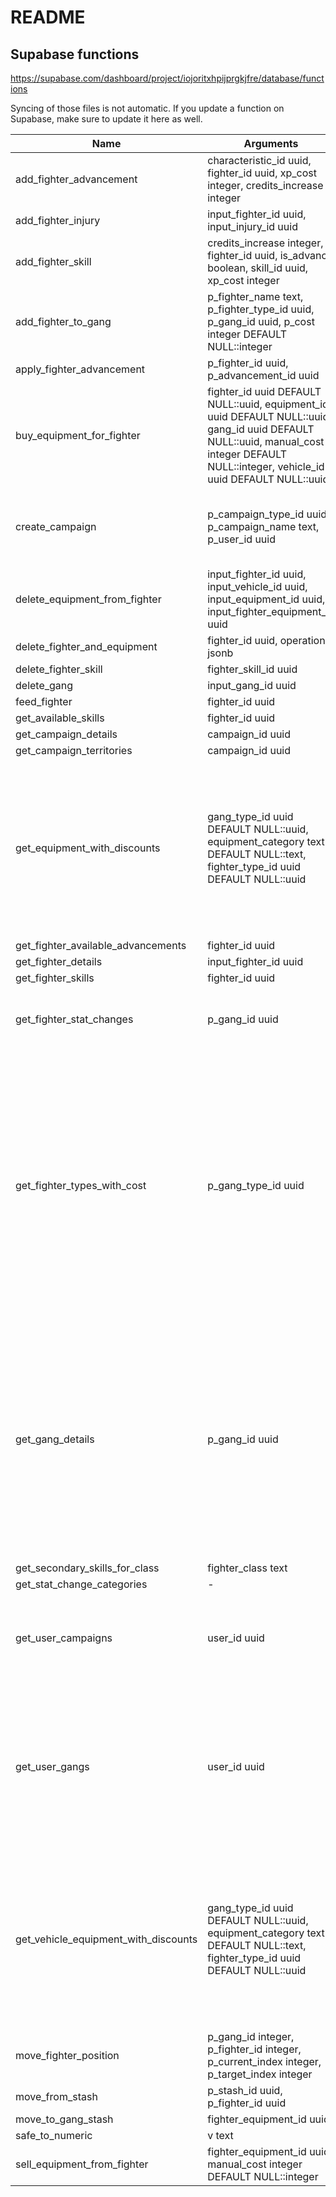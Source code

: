 # README

## Supabase functions

https://supabase.com/dashboard/project/iojoritxhpijprgkjfre/database/functions

Syncing of those files is not automatic. If you update a function on Supabase, make sure to update it here as well.

| Name                                 | Arguments                                                                                                                                                                                | Return type                                                                                                                                                                                                                                                                                                                                                                                                     | Security |
|--------------------------------------|------------------------------------------------------------------------------------------------------------------------------------------------------------------------------------------|-----------------------------------------------------------------------------------------------------------------------------------------------------------------------------------------------------------------------------------------------------------------------------------------------------------------------------------------------------------------------------------------------------------------|----------|
| add_fighter_advancement              | characteristic_id uuid, fighter_id uuid, xp_cost integer, credits_increase integer                                                                                                       | jsonb                                                                                                                                                                                                                                                                                                                                                                                                           | Invoker  |
| add_fighter_injury                   | input_fighter_id uuid, input_injury_id uuid                                                                                                                                              | TABLE(result json)                                                                                                                                                                                                                                                                                                                                                                                              | Definer  |
| add_fighter_skill                    | credits_increase integer, fighter_id uuid, is_advance boolean, skill_id uuid, xp_cost integer                                                                                            | jsonb                                                                                                                                                                                                                                                                                                                                                                                                           | Invoker  |
| add_fighter_to_gang                  | p_fighter_name text, p_fighter_type_id uuid, p_gang_id uuid, p_cost integer DEFAULT NULL::integer                                                                                        | json                                                                                                                                                                                                                                                                                                                                                                                                            | Definer  |
| apply_fighter_advancement            | p_fighter_id uuid, p_advancement_id uuid                                                                                                                                                 | jsonb                                                                                                                                                                                                                                                                                                                                                                                                           | Invoker  |
| buy_equipment_for_fighter            | fighter_id uuid DEFAULT NULL::uuid, equipment_id uuid DEFAULT NULL::uuid, gang_id uuid DEFAULT NULL::uuid, manual_cost integer DEFAULT NULL::integer, vehicle_id uuid DEFAULT NULL::uuid | jsonb                                                                                                                                                                                                                                                                                                                                                                                                           | Definer  |
| create_campaign                      | p_campaign_type_id uuid, p_campaign_name text, p_user_id uuid                                                                                                                            | TABLE(id uuid, campaign_name text, campaign_type text, campaign_type_id uuid, created_at timestamp with time zone)                                                                                                                                                                                                                                                                                              | Invoker  |
| delete_equipment_from_fighter        | input_fighter_id uuid, input_vehicle_id uuid, input_equipment_id uuid, input_fighter_equipment_id uuid                                                                                   | jsonb                                                                                                                                                                                                                                                                                                                                                                                                           | Invoker  |
| delete_fighter_and_equipment         | fighter_id uuid, operations jsonb                                                                                                                                                        | text                                                                                                                                                                                                                                                                                                                                                                                                            | Invoker  |
| delete_fighter_skill                 | fighter_skill_id uuid                                                                                                                                                                    | jsonb                                                                                                                                                                                                                                                                                                                                                                                                           | Invoker  |
| delete_gang                          | input_gang_id uuid                                                                                                                                                                       | jsonb                                                                                                                                                                                                                                                                                                                                                                                                           | Invoker  |
| feed_fighter                         | fighter_id uuid                                                                                                                                                                          | json                                                                                                                                                                                                                                                                                                                                                                                                            | Definer  |
| get_available_skills                 | fighter_id uuid                                                                                                                                                                          | jsonb                                                                                                                                                                                                                                                                                                                                                                                                           | Definer  |
| get_campaign_details                 | campaign_id uuid                                                                                                                                                                         | SETOF json                                                                                                                                                                                                                                                                                                                                                                                                      | Definer  |
| get_campaign_territories             | campaign_id uuid                                                                                                                                                                         | SETOF json                                                                                                                                                                                                                                                                                                                                                                                                      | Invoker  |
| get_equipment_with_discounts         | gang_type_id uuid DEFAULT NULL::uuid, equipment_category text DEFAULT NULL::text, fighter_type_id uuid DEFAULT NULL::uuid                                                                | TABLE(id uuid, equipment_name text, trading_post_category text, availability text, base_cost numeric, discounted_cost numeric, equipment_category text, equipment_type text, created_at timestamp with time zone, fighter_type_equipment boolean)                                                                                                                                                               | Definer  |
| get_fighter_available_advancements   | fighter_id uuid                                                                                                                                                                          | jsonb                                                                                                                                                                                                                                                                                                                                                                                                           | Definer  |
| get_fighter_details                  | input_fighter_id uuid                                                                                                                                                                    | TABLE(result json)                                                                                                                                                                                                                                                                                                                                                                                              | Definer  |
| get_fighter_skills                   | fighter_id uuid                                                                                                                                                                          | jsonb                                                                                                                                                                                                                                                                                                                                                                                                           | Definer  |
| get_fighter_stat_changes             | p_gang_id uuid                                                                                                                                                                           | TABLE(fighter_id uuid, fighter_name text, change_id uuid, credits_value text, value_type text)                                                                                                                                                                                                                                                                                                                  | Invoker  |
| get_fighter_types_with_cost          | p_gang_type_id uuid                                                                                                                                                                      | TABLE(id uuid, fighter_type text, fighter_class text, gang_type text, cost numeric, gang_type_id uuid, special_rules text[], movement numeric, weapon_skill numeric, ballistic_skill numeric, strength numeric, toughness numeric, wounds numeric, initiative numeric, leadership numeric, cool numeric, willpower numeric, intelligence numeric, attacks numeric, default_equipment jsonb, total_cost numeric) | Definer  |
| get_gang_details                     | p_gang_id uuid                                                                                                                                                                           | TABLE(id uuid, name text, gang_type text, gang_type_id uuid, gang_type_image_url text, credits numeric, reputation numeric, meat numeric, exploration_points numeric, rating numeric, alignment alignment, positioning jsonb, note text, stash json, created_at timestamp with time zone, last_updated timestamp with time zone, fighters json, campaigns json, vehicles json)                                  | Definer  |
| get_secondary_skills_for_class       | fighter_class text                                                                                                                                                                       | text[]                                                                                                                                                                                                                                                                                                                                                                                                          | Invoker  |
| get_stat_change_categories           | \-                                                                                                                                                                                       | jsonb                                                                                                                                                                                                                                                                                                                                                                                                           | Definer  |
| get_user_campaigns                   | user_id uuid                                                                                                                                                                             | TABLE(id uuid, campaign_name text, campaign_type text, campaign_type_id uuid, created_at timestamp with time zone, role text, status text)                                                                                                                                                                                                                                                                      | Definer  |
| get_user_gangs                       | user_id uuid                                                                                                                                                                             | TABLE(id uuid, name text, gang_type text, gang_type_id uuid, image_url text, credits numeric, reputation numeric, meat numeric, exploration_points numeric, rating numeric, created_at timestamp with time zone, last_updated timestamp with time zone)                                                                                                                                                         | Definer  |
| get_vehicle_equipment_with_discounts | gang_type_id uuid DEFAULT NULL::uuid, equipment_category text DEFAULT NULL::text, fighter_type_id uuid DEFAULT NULL::uuid                                                                | TABLE(id uuid, equipment_name text, trading_post_category text, availability text, base_cost numeric, discounted_cost numeric, equipment_category text, equipment_type text, created_at timestamp with time zone, fighter_type_equipment boolean)                                                                                                                                                               | Definer  |
| move_fighter_position                | p_gang_id integer, p_fighter_id integer, p_current_index integer, p_target_index integer                                                                                                 | void                                                                                                                                                                                                                                                                                                                                                                                                            | Invoker  |
| move_from_stash                      | p_stash_id uuid, p_fighter_id uuid                                                                                                                                                       | json                                                                                                                                                                                                                                                                                                                                                                                                            | Definer  |
| move_to_gang_stash                   | fighter_equipment_id uuid                                                                                                                                                                | uuid                                                                                                                                                                                                                                                                                                                                                                                                            | Definer  |
| safe_to_numeric                      | v text                                                                                                                                                                                   | numeric                                                                                                                                                                                                                                                                                                                                                                                                         | Invoker  |
| sell_equipment_from_fighter          | fighter_equipment_id uuid, manual_cost integer DEFAULT NULL::integer                                                                                                                     | jsonb                                                                                                                                                                                                                                                                                                                                                                                                           | Invoker  |